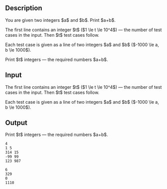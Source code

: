 ## Description

<div><p>You are given two integers $a$ and $b$. Print $a+b$.</p></div><div class="input-specification"><p>The first line contains an integer $t$ ($1 \le t \le 10^4$) — the number of test cases in the input. Then $t$ test cases follow.</p><p>Each test case is given as a line of two integers $a$ and $b$ ($-1000 \le a, b \le 1000$).</p></div><div class="output-specification"><p>Print $t$ integers — the required numbers $a+b$.</p></div>

## Input

<p>The first line contains an integer $t$ ($1 \le t \le 10^4$) — the number of test cases in the input. Then $t$ test cases follow.</p><p>Each test case is given as a line of two integers $a$ and $b$ ($-1000 \le a, b \le 1000$).</p>

## Output

<p>Print $t$ integers — the required numbers $a+b$.</p>





```input1
4
1 5
314 15
-99 99
123 987
```




```output1
6
329
0
1110
```


